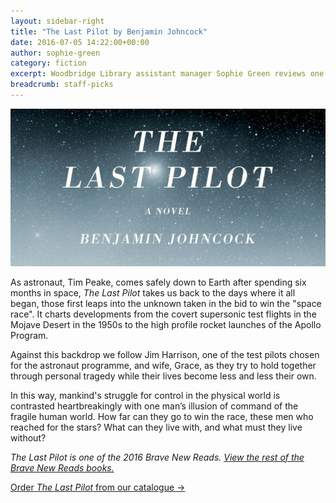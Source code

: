 ```yaml
---
layout: sidebar-right
title: "The Last Pilot by Benjamin Johncock"
date: 2016-07-05 14:22:00+00:00
author: sophie-green
category: fiction
excerpt: Woodbridge Library assistant manager Sophie Green reviews one of the Brave New Reads.
breadcrumb: staff-picks
---
```

![The Last Pilot by Benjamin Johncock](/images/featured/featured-the-last-pilot.jpg)

As astronaut, Tim Peake, comes safely down to Earth after spending six months in space, <cite>The Last Pilot</cite> takes us back to the days where it all began, those first leaps into the unknown taken in the bid to win the "space race". It charts developments from the covert supersonic test flights in the Mojave Desert in the 1950s to the high profile rocket launches of the Apollo Program.

Against this backdrop we follow Jim Harrison, one of the test pilots chosen for the astronaut programme, and wife, Grace, as they try to hold together through personal tragedy while their lives become less and less their own.

In this way, mankind's struggle for control in the physical world is contrasted heartbreakingly with one man’s illusion of command of the fragile human world. How far can they go to win the race, these men who reached for the stars? What can they live with, and what must they live without?

<em><cite>The Last Pilot</cite> is one of the 2016 Brave New Reads. [View the rest of the Brave New Reads books.](https://www.suffolklibraries.co.uk/new-suggestions/fiction/brave-new-reads-2016)</em>

[Order <cite>The Last Pilot</cite> from our catalogue →](https://suffolk.spydus.co.uk/cgi-bin/spydus.exe/ENQ/OPAC/BIBENQ/11062514?QRY=CTIBIB%3C%20IRN(49013453)&QRYTEXT=The%20last%20pilot)
